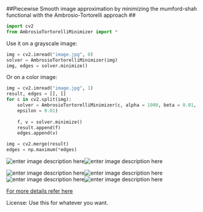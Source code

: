 ##Piecewise Smooth image approximation by minimizing the mumford-shah functional with the Ambrosio-Tortorelli approach ##
```python
import cv2
from AmbrosioTortorelliMinimizer import *
```
Use it on a grayscale image:
```python
img = cv2.imread("image.jpg", 0)
solver = AmbrosioTortorelliMinimizer(img)
img, edges = solver.minimize()
```
Or on a color image:
```python
img = cv2.imread("image.jpg", 1)
result, edges = [], []
for c in cv2.split(img):
	solver = AmbrosioTortorelliMinimizer(c, alpha = 1000, beta = 0.01, 
	epsilon = 0.01)
	
	f, v = solver.minimize()
	result.append(f)
	edges.append(v)

img = cv2.merge(result)
edges = np.maximum(*edges)
```
![enter image description here](http://raw.githubusercontent.com/jacobgil/Ambrosio-Tortorelli-Minimizer/master/images/trees.jpg)![enter image description here](http://raw.githubusercontent.com/jacobgil/Ambrosio-Tortorelli-Minimizer/master/images/trees1000_0.01_0.001_result.jpg)

![enter image description here](http://raw.githubusercontent.com/jacobgil/Ambrosio-Tortorelli-Minimizer/master/images/star.jpg)![enter image description here](http://raw.githubusercontent.com/jacobgil/Ambrosio-Tortorelli-Minimizer/master/images/star100_0.01_0.01_result.jpg)
![enter image description here](https://raw.githubusercontent.com/jacobgil/Ambrosio-Tortorelli-Minimizer/master/images/kitty.jpg)![enter image description here](http://raw.githubusercontent.com/jacobgil/Ambrosio-Tortorelli-Minimizer/master/images/kitty1000_0.01_0.01_result.jpg)

[For more details refer here](http://jacobcv.blogspot.com/2015/04/smoothing-images-with-mumford-shah.html)

License:
Use this for whatever you want.

<meta property="og:image" content="http://raw.githubusercontent.com/jacobgil/Ambrosio-Tortorelli-Minimizer/master/images/kitty1000_0.01_0.01_result.jpg">

